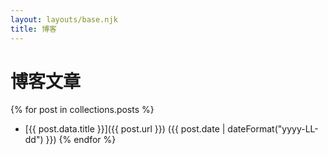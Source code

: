 ```yaml
---
layout: layouts/base.njk
title: 博客
---
```


# 博客文章

{% for post in collections.posts %}
- [{{ post.data.title }}]({{ post.url }}) ({{ post.date | dateFormat("yyyy-LL-dd") }})
{% endfor %}